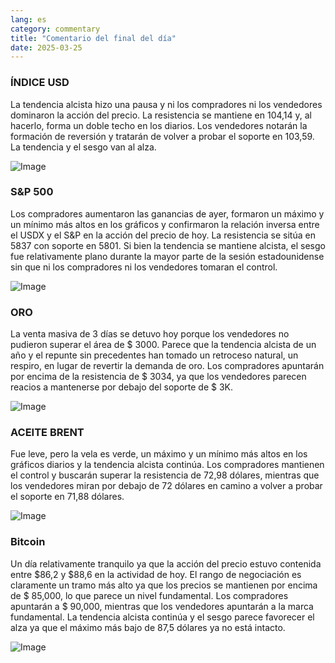 ```yaml
---
lang: es
category: commentary
title: "Comentario del final del día"
date: 2025-03-25
---
```


### ÍNDICE USD

La tendencia alcista hizo una pausa y ni los compradores ni los vendedores dominaron la acción del precio. La resistencia se mantiene en 104,14 y, al hacerlo, forma un doble techo en los diarios. Los vendedores notarán la formación de reversión y tratarán de volver a probar el soporte en 103,59. La tendencia y el sesgo van al alza.

![Image](https://markleighedu.github.io/img/Mar-2025/25-Mar-2025/sp500.jpg)

### S&P 500

Los compradores aumentaron las ganancias de ayer, formaron un máximo y un mínimo más altos en los gráficos y confirmaron la relación inversa entre el USDX y el S&P en la acción del precio de hoy. La resistencia se sitúa en 5837 con soporte en 5801. Si bien la tendencia se mantiene alcista, el sesgo fue relativamente plano durante la mayor parte de la sesión estadounidense sin que ni los compradores ni los vendedores tomaran el control.

![Image](https://markleighedu.github.io/img/Mar-2025/25-Mar-2025/gold.jpg)

### ORO

La venta masiva de 3 días se detuvo hoy porque los vendedores no pudieron superar el área de $ 3000. Parece que la tendencia alcista de un año y el repunte sin precedentes han tomado un retroceso natural, un respiro, en lugar de revertir la demanda de oro. Los compradores apuntarán por encima de la resistencia de $ 3034, ya que los vendedores parecen reacios a mantenerse por debajo del soporte de $ 3K.

![Image](https://markleighedu.github.io/img/Mar-2025/25-Mar-2025/price.jpg)

### ACEITE BRENT

Fue leve, pero la vela es verde, un máximo y un mínimo más altos en los gráficos diarios y la tendencia alcista continúa. Los compradores mantienen el control y buscarán superar la resistencia de 72,98 dólares, mientras que los vendedores miran por debajo de 72 dólares en camino a volver a probar el soporte en 71,88 dólares.

![Image](https://markleighedu.github.io/img/Mar-2025/25-Mar-2025/brentoil.jpg)

### Bitcoin

Un día relativamente tranquilo ya que la acción del precio estuvo contenida entre $86,2 y $88,6 en la actividad de hoy. El rango de negociación es claramente un tramo más alto ya que los precios se mantienen por encima de $ 85,000, lo que parece un nivel fundamental. Los compradores apuntarán a $ 90,000, mientras que los vendedores apuntarán a la marca fundamental. La tendencia alcista continúa y el sesgo parece favorecer el alza ya que el máximo más bajo de 87,5 dólares ya no está intacto. 

![Image](https://markleighedu.github.io/img/Mar-2025/25-Mar-2025/bitcoin.jpg)


